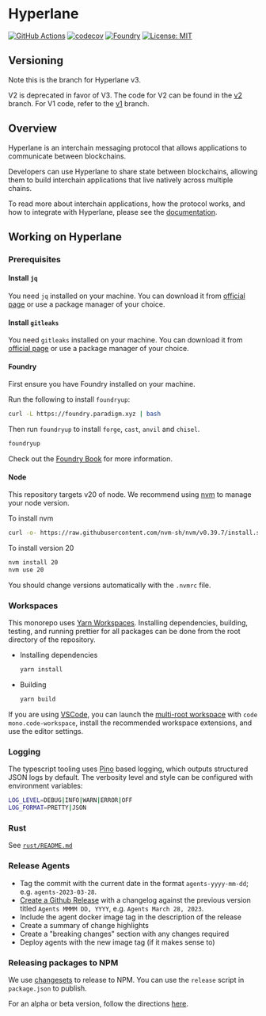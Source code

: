 # Hyperlane

[![GitHub Actions][gha-badge]][gha] [![codecov](https://codecov.io/gh/hyperlane-xyz/hyperlane-monorepo/branch/main/graph/badge.svg?token=APC7C3Q2GS)](https://codecov.io/gh/hyperlane-xyz/hyperlane-monorepo) [![Foundry][foundry-badge]][foundry] [![License: MIT][license-badge]][license]

[gha]: https://github.com/hyperlane-xyz/hyperlane-monorepo/actions
[gha-badge]: https://github.com/PaulRBerg/prb-math/actions/workflows/ci.yml/badge.svg
[codecov-badge]: https://img.shields.io/codecov/c/github/hyperlane-xyz/hyperlane-monorepo
[foundry]: https://getfoundry.sh/
[foundry-badge]: https://img.shields.io/badge/Built%20with-Foundry-FFDB1C.svg
[license]: https://www.apache.org/licenses/LICENSE-2.0
[license-badge]: https://img.shields.io/badge/License-Apache-blue.svg

## Versioning

Note this is the branch for Hyperlane v3.

V2 is deprecated in favor of V3. The code for V2 can be found in the [v2](https://github.com/hyperlane-xyz/hyperlane-monorepo/tree/v2) branch. For V1 code, refer to the [v1](https://github.com/hyperlane-xyz/hyperlane-monorepo/tree/v1) branch.

## Overview

Hyperlane is an interchain messaging protocol that allows applications to communicate between blockchains.

Developers can use Hyperlane to share state between blockchains, allowing them to build interchain applications that live natively across multiple chains.

To read more about interchain applications, how the protocol works, and how to integrate with Hyperlane, please see the [documentation](https://docs.hyperlane.xyz).

## Working on Hyperlane

### Prerequisites

#### Install `jq`

You need `jq` installed on your machine. You can download it from [official page](https://jqlang.github.io/jq/download/) or use a package manager of your choice.

#### Install `gitleaks`

You need `gitleaks` installed on your machine. You can download it from [official page](https://github.com/gitleaks/gitleaks) or use a package manager of your choice.

#### Foundry

First ensure you have Foundry installed on your machine.

Run the following to install `foundryup`:

```bash
curl -L https://foundry.paradigm.xyz | bash
```

Then run `foundryup` to install `forge`, `cast`, `anvil` and `chisel`.

```bash
foundryup
```

Check out the [Foundry Book](https://book.getfoundry.sh/getting-started/installation) for more information.

#### Node

This repository targets v20 of node. We recommend using [nvm](https://github.com/nvm-sh/nvm) to manage your node version.

To install nvm

```bash
curl -o- https://raw.githubusercontent.com/nvm-sh/nvm/v0.39.7/install.sh | bash
```

To install version 20

```bash
nvm install 20
nvm use 20
```

You should change versions automatically with the `.nvmrc` file.

### Workspaces

This monorepo uses [Yarn Workspaces](https://yarnpkg.com/features/workspaces). Installing dependencies, building, testing, and running prettier for all packages can be done from the root directory of the repository.

- Installing dependencies

  ```bash
  yarn install
  ```

- Building

  ```bash
  yarn build
  ```

If you are using [VSCode](https://code.visualstudio.com/), you can launch the [multi-root workspace](https://code.visualstudio.com/docs/editor/multi-root-workspaces) with `code mono.code-workspace`, install the recommended workspace extensions, and use the editor settings.

### Logging

The typescript tooling uses [Pino](https://github.com/pinojs/pino) based logging, which outputs structured JSON logs by default.
The verbosity level and style can be configured with environment variables:

```sh
LOG_LEVEL=DEBUG|INFO|WARN|ERROR|OFF
LOG_FORMAT=PRETTY|JSON
```

### Rust

See [`rust/README.md`](rust/README.md)

### Release Agents

- Tag the commit with the current date in the format `agents-yyyy-mm-dd`; e.g. `agents-2023-03-28`.
- [Create a Github Release](https://github.com/hyperlane-xyz/hyperlane-monorepo/releases/new) with a changelog against the previous version titled `Agents MMMM DD, YYYY`, e.g. `Agents March 28, 2023`.
- Include the agent docker image tag in the description of the release
- Create a summary of change highlights
- Create a "breaking changes" section with any changes required
- Deploy agents with the new image tag (if it makes sense to)

### Releasing packages to NPM

We use [changesets](https://github.com/changesets/changesets) to release to NPM. You can use the `release` script in `package.json` to publish.

For an alpha or beta version, follow the directions [here](https://github.com/changesets/changesets/blob/main/docs/prereleases.md).
